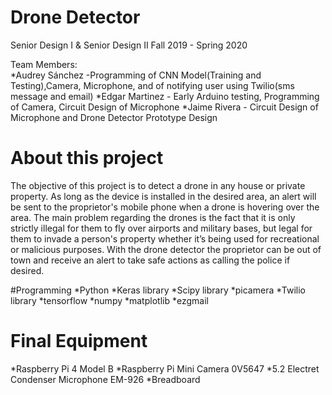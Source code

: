 # Drone Detector
Senior Design I & Senior Design II
Fall 2019 - Spring 2020

Team Members:   
*Audrey Sánchez -Programming of CNN Model(Training and Testing),Camera, Microphone, and of notifying user using Twilio(sms message and email)
*Edgar Martinez - Early Arduino testing, Programming of Camera, Circuit Design of Microphone
*Jaime Rivera - Circuit Design of Microphone and Drone Detector Prototype Design

# About this project
The objective of this project is to detect a drone in any house or private property. As long as the device is installed in the desired area, an alert will be sent to the proprietor's mobile phone when a drone is hovering over the area. The main problem regarding the drones is the fact that it is only strictly illegal for them to fly over airports and military bases, but legal for them to invade a person's property whether it’s being used for recreational or malicious purposes. With the drone detector the proprietor can be out of town and receive an alert to take safe actions as calling the police if desired. 

#Programming
*Python
*Keras library
*Scipy library
*picamera
*Twilio library
*tensorflow
*numpy
*matplotlib
*ezgmail

# Final Equipment
*Raspberry Pi 4 Model B
*Raspberry Pi Mini Camera 0V5647
*5.2 Electret Condenser Microphone EM-926
*Breadboard
